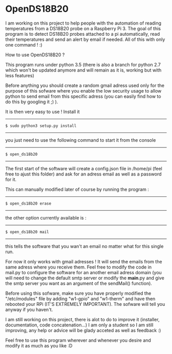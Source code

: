 OpenDS18B20
==========

I am working on this project to help people with the automation of reading temperatures from a DS18B20 probe on a Raspberry Pi 3.
The goal of this program is to detect DS18B20 probes attached to a pi automatically, read their temperatures and send an alert by email if needed. All of this with only one command ! :)

How to use OpenDS18B20 ?

This program runs under python 3.5 (there is also a branch for python 2.7 which won't be updated anymore and will remain as it is, working but with less features)


Before anything you should create a random gmail adress used only for the purpose of this sofware where you enable the low security usage to allow python to send email from this specific adress (you can easily find how to do this by googling it ;) ).

It is then very easy to use ! 
Install it
*********************************************************************

	$ sudo python3 setup.py install 

*********************************************************************

you just need to use the following command to start it from the console 

*********************************************************************

	$ open_ds18b20 

*********************************************************************

The first start of the software will create a config.json file in /home/pi (feel free to ajust this folder) and ask for an adress email as well as a password for it. 

This can manually modified later of course by running the program :

*********************************************************************

	$ open_ds18b20 erase

*********************************************************************

the other option currently available is :

*********************************************************************

	$ open_ds18b20 mail

*********************************************************************
this tells the software that you wan't an email no matter what for this single run.

For now it only works with gmail adresses ! It will send the emails from the same adress where you receive them. 
Feel free to modify the code in mail.py to configure the software for an another email adress domain (you will need to change the default smtp server or modify the __main__.py and give the smtp server you want as an argument of the sendMail() function).

Before using this sofware, make sure you have properly modified the "/etc/modules" file by adding "w1-gpio" and "w1-therm" and have then rebooted your RPi (IT'S EXTREMELY IMPORTANT). The sofware will tell you anyway if you haven't.

I am still working on this project, there is alot to do to improve it (installer, documentation, code concatenation...) I am only a student so I am still improving, any help or advice will be glady acceted as well as feedback :)

Feel free to use this program wherever and whenever you desire and modify it as much as you like :D





